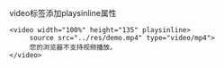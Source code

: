 video标签添加playsinline属性

```
<video width="100%" height="135" playsinline>
     source src="../res/demo.mp4" type="video/mp4">
     您的浏览器不支持视频播放。
</video>
```

